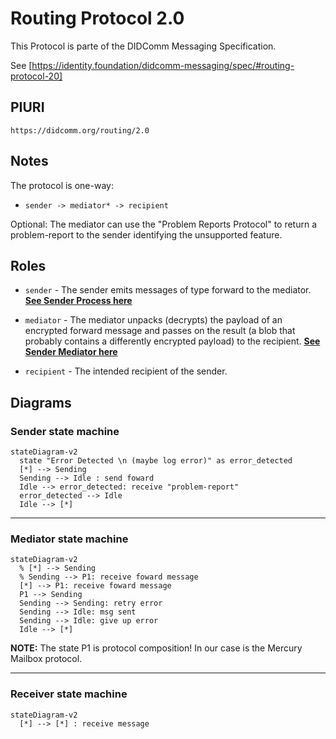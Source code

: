 # Routing Protocol 2.0

This Protocol is parte of the DIDComm Messaging Specification.

See [https://identity.foundation/didcomm-messaging/spec/#routing-protocol-20]

## PIURI

`https://didcomm.org/routing/2.0`

## Notes

The protocol is one-way:

- `sender -> mediator* -> recipient`

Optional: The mediator can use the "Problem Reports Protocol" to return a problem-report to the sender identifying the unsupported feature.

## Roles

- `sender` - The sender emits messages of type forward to the mediator.
**[See Sender Process here](https://identity.foundation/didcomm-messaging/spec/#sender-process-to-enable-forwarding)**

- `mediator` - The mediator unpacks (decrypts) the payload of an encrypted forward message and passes on the result (a blob that probably contains a differently encrypted payload) to the recipient.
**[See Sender Mediator here](https://identity.foundation/didcomm-messaging/spec/#mediator-process)**

- `recipient` - The intended recipient of the sender.

## Diagrams

### Sender state machine

```mermaid
stateDiagram-v2
  state "Error Detected \n (maybe log error)" as error_detected
  [*] --> Sending
  Sending --> Idle : send foward
  Idle --> error_detected: receive "problem-report"
  error_detected --> Idle
  Idle --> [*]
```

---

### Mediator state machine

```mermaid
stateDiagram-v2
  % [*] --> Sending
  % Sending --> P1: receive foward message
  [*] --> P1: receive foward message
  P1 --> Sending
  Sending --> Sending: retry error
  Sending --> Idle: msg sent
  Sending --> Idle: give up error 
  Idle --> [*]
```

**NOTE:** The state P1 is protocol composition!
In our case is the Mercury Mailbox protocol.

---

### Receiver state machine

```mermaid
stateDiagram-v2
  [*] --> [*] : receive message
```
